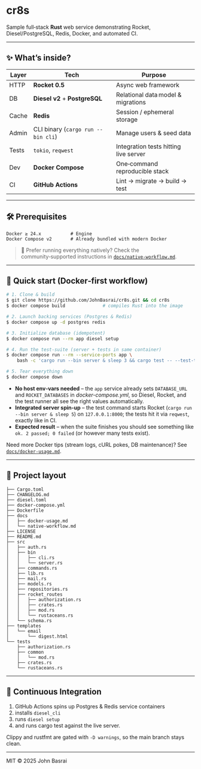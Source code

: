 # cr8s

Sample full‑stack **Rust** web service demonstrating Rocket, Diesel/PostgreSQL, Redis, Docker, and automated CI.

---

## ✨ What’s inside?

| Layer | Tech | Purpose |
|-------|------|---------|
| HTTP  | **Rocket 0.5** | Async web framework |
| DB    | **Diesel v2** + **PostgreSQL** | Relational data model & migrations |
| Cache | **Redis** | Session / ephemeral storage |
| Admin | CLI binary (`cargo run --bin cli`) | Manage users & seed data |
| Tests | `tokio`, `reqwest` | Integration tests hitting live server |
| Dev   | **Docker Compose** | One‑command reproducible stack |
| CI    | **GitHub Actions** | Lint → migrate → build → test |

---

## 🛠️ Prerequisites

```text
Docker ≥ 24.x           # Engine
Docker Compose v2       # Already bundled with modern Docker
```

> 📝 Prefer running everything natively? Check the community‑supported instructions in [`docs/native-workflow.md`](docs/native-workflow.md).

---

## 🚀 Quick start (Docker‑first workflow)

```bash
# 1. Clone & build
$ git clone https://github.com/JohnBasrai/cr8s.git && cd cr8s
$ docker compose build              # compiles Rust into the image

# 2. Launch backing services (Postgres & Redis)
$ docker compose up -d postgres redis

# 3. Initialize database (idempotent)
$ docker compose run --rm app diesel setup

# 4. Run the test-suite (server + tests in same container)
$ docker compose run --rm --service-ports app \
    bash -c 'cargo run --bin server & sleep 3 && cargo test -- --test-threads=1'

# 5. Tear everything down
$ docker compose down
```

* **No host env‑vars needed** – the `app` service already sets `DATABASE_URL` and `ROCKET_DATABASES` in *docker-compose.yml*, so Diesel, Rocket, and the test runner all see the right values automatically.
* **Integrated server spin-up** – the test command starts Rocket (`cargo run --bin server & sleep 5`) on `127.0.0.1:8000`; the tests hit it via `reqwest`, exactly like in CI.
* **Expected result** – when the suite finishes you should see something like `ok. 2 passed; 0 failed` (or however many tests exist).

Need more Docker tips (stream logs, cURL pokes, DB maintenance)? See [`docs/docker-usage.md`](docs/docker-usage.md).

---

## 📂 Project layout

```
├── Cargo.toml
├── CHANGELOG.md
├── diesel.toml
├── docker-compose.yml
├── Dockerfile
├── docs
│   ├── docker-usage.md
│   └── native-workflow.md
├── LICENSE
├── README.md
├── src
│   ├── auth.rs
│   ├── bin
│   │   ├── cli.rs
│   │   └── server.rs
│   ├── commands.rs
│   ├── lib.rs
│   ├── mail.rs
│   ├── models.rs
│   ├── repositories.rs
│   ├── rocket_routes
│   │   ├── authorization.rs
│   │   ├── crates.rs
│   │   ├── mod.rs
│   │   └── rustaceans.rs
│   └── schema.rs
├── templates
│   └── email
│       └── digest.html
└── tests
    ├── authorization.rs
    ├── common
    │   └── mod.rs
    ├── crates.rs
    └── rustaceans.rs
```

---

## 🧪 Continuous Integration

1) GitHub Actions spins up Postgres & Redis service containers
2) installs `diesel_cli`
3) runs `diesel setup`
4) and runs cargo test against the live server.

Clippy and rustfmt are gated with `-D warnings`, so the main branch stays clean.

---

MIT © 2025 John Basrai
